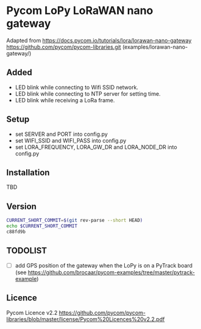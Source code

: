 # Pycom LoPy LoRaWAN nano gateway

Adapted from https://docs.pycom.io/tutorials/lora/lorawan-nano-gateway
https://github.com/pycom/pycom-libraries.git
(examples/lorawan-nano-gateway/)

## Added
* LED blink while connecting to Wifi SSID network.
* LED blink while connecting to NTP server for setting time.
* LED blink while receiving a LoRa frame.


## Setup
* set SERVER and PORT into config.py
* set WIFI_SSID and WIFI_PASS into config.py
* set LORA_FREQUENCY, LORA_GW_DR and LORA_NODE_DR into config.py

## Installation
TBD

## Version

```bash
CURRENT_SHORT_COMMIT=$(git rev-parse --short HEAD)
echo $CURRENT_SHORT_COMMIT
c88fd9b
```

## TODOLIST
- [ ] add GPS position of the gateway when the LoPy is on a PyTrack board (see https://github.com/brocaar/pycom-examples/tree/master/pytrack-example)

## Licence
Pycom Licence v2.2 
https://github.com/pycom/pycom-libraries/blob/master/license/Pycom%20Licences%20v2.2.pdf
